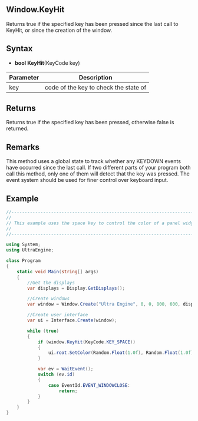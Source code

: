 ## Window.KeyHit

Returns true if the specified key has been pressed since the last call to KeyHit, or since the creation of the window.

## Syntax

- **bool** **KeyHit**(KeyCode key)

| Parameter | Description |
|---|---|
| key | code of the key to check the state of |

## Returns

Returns true if the specified key has been pressed, otherwise false is returned.

## Remarks

This method uses a global state to track whether any KEYDOWN events have occurred since the last call. If two different parts of your program both call this method, only one of them will detect that the key was pressed. The event system should be used for finer control over keyboard input.

## Example

```csharp
//-------------------------------------------------------------------------------------------------
//
// This example uses the space key to control the color of a panel widget.
//
//-------------------------------------------------------------------------------------------------

using System;
using UltraEngine;

class Program
{
    static void Main(string[] args)
    {
        //Get the displays
        var displays = Display.GetDisplays();

        //Create windows
        var window = Window.Create("Ultra Engine", 0, 0, 800, 600, displays[0]);

        //Create user interface
        var ui = Interface.Create(window);

        while (true)
        {
            if (window.KeyHit(KeyCode.KEY_SPACE))
            {
                ui.root.SetColor(Random.Float(1.0f), Random.Float(1.0f), Random.Float(1.0f), 1);
            }

            var ev = WaitEvent();
            switch (ev.id)
            {
                case EventId.EVENT_WINDOWCLOSE:
                    return;
            }
        }
    }
}
```